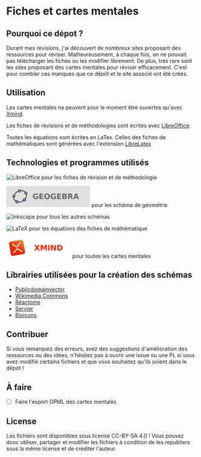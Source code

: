 # Fiches et cartes mentales
## Pourquoi ce dépot ?

Durant mes révisions, j'ai découvert de nombreux sites proposant des ressources pour réviser. Malheureusement, à chaque fois, on ne pouvait pas télécharger les fiches ou les modifier librement. De plus, très rare sont les sites proposant des cartes mentales pour réviser efficacement. C'est pour combler ces manques que ce dépôt et le site associé ont été créés. 

## Utilisation

Les cartes mentales ne peuvent pour le moment être ouvertes qu'avec [Xmind](https://www.xmind.net).

Les fiches de révisions et de méthodologies sont écrites avec [LibreOffice](https://fr.libreoffice.org).

Toutes les équations sont écrites en LaTex. Celles des fiches de mathématiques sont générées avec l'extension [LibreLatex](https://extensions.libreoffice.org/en/extensions/show/librelatex)

## Technologies et programmes utilisés
![LibreOffice](https://img.shields.io/badge/LibreOffice-%2318A303?style=for-the-badge&logo=LibreOffice&logoColor=white) pour les fiches de révision et de méthodologie

![Geogebra](geogebra.svg) pour les schéma de géométrie

![Inkscape](https://img.shields.io/badge/Inkscape-e0e0e0?style=for-the-badge&logo=inkscape&logoColor=080A13) pour tous les autres schémas

![LaTeX](https://img.shields.io/badge/latex-%23008080.svg?style=for-the-badge&logo=latex&logoColor=white) pour les équations des fiches de mathématique

![Xmind](xmind.svg) pour toutes les cartes mentales

## Librairies utilisées pour la création des schémas
- [Publicdomainvector](https://publicdomainvectors.org)
- [Wikimedia Commons](https://commons.wikimedia.org)
- [Réactome](https://reactome.org)
- [Servier](https://smart.servier.com)
- [Bioicons](https://bioicons.com)

## Contribuer

Si vous remarquez des erreurs, avez des suggestions d'amélioration des ressources ou des idées, n'hésitez pas à ouvrir une issue ou une PL si vous avez modifié certains fichiers et que vous souhaitez qu'ils soient dans le dépôt !
## À faire
- [ ] Faire l'export OPML des cartes mentales

## License

Les fichiers sont disponibles sous license CC-BY-SA 4.0 ! Vous pouvez donc utiliser, partager et modifier les fichiers à condition de les republiers sous la même license et de créditer l'auteur.

